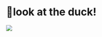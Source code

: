 # 🦆look at the duck!
<img src="https://aventurasnahistoria.uol.com.br/media/_versions/mundo/pato_widemd.jpg"></img> 


